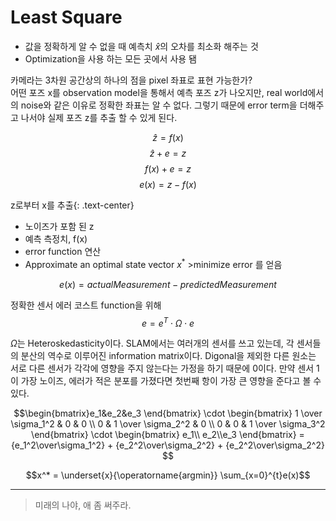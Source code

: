 # Least Square

* 값을 정확하게 알 수 없을 때 예측치 $\hat{x}$의 오차를 최소화 해주는 것
* Optimization을 사용 하는 모든 곳에서 사용 됌

카메라는 3차원 공간상의 하나의 점을 pixel 좌표로 표현 가능한가?   
어떤 포즈 x를 observation model을 통해서 예측 포즈 z가 나오지만, real world에서의 noise와 같은 이유로 정확한 좌표는 알 수 없다. 그렇기 때문에 error term을 더해주고 나서야 실제 포즈 z를 추출 할 수 있게 된다.

$$\hat z = f(x)$$ 
$$\hat z + e = z$$
$$f(x) + e = z$$
$$e(x) = z - f(x)$$

z로부터 x를 추출{: .text-center}
* 노이즈가 포함 된 z
* 예측 측정치, f(x)
* error function 연산
* Approximate an optimal state vector $x^*$ >minimize error 를 얻음

$$e(x) = actual Measurement- predictedMeasurement$$

정확한 센서 에러 코스트 function을 위해
$$e=e^T\cdot\Omega\cdot e$$

$\Omega$는 Heteroskedasticity이다. SLAM에서는 여러개의 센서를 쓰고 있는데, 각 센서들의 분산의 역수로 이루어진 information matrix이다. Digonal을 제외한 다른 원소는 서로 다른 센서가 각각에 영향을 주지 않는다는 가정을 하기 때문에 0이다. 만약 센서 1이 가장 노이즈, 에러가 적은 분포를 가졌다면 첫번째 항이 가장 큰 영향을 준다고 볼 수 있다.

$$\begin{bmatrix}e_1&e_2&e_3 \end{bmatrix} \cdot \begin{bmatrix} 1 \over \sigma_1^2 & 0 & 0 \\ 0 & 1 \over \sigma_2^2 & 0 \\ 0 & 0 & 1 \over \sigma_3^2 \end{bmatrix} \cdot \begin{bmatrix} e_1\\ e_2\\e_3 \end{bmatrix} = {e_1^2\over\sigma_1^2} + {e_2^2\over\sigma_2^2} + {e_2^2\over\sigma_2^2} $$

$$x^* = \underset{x}{\operatorname{argmin}} \sum_{x=0}^{t}e(x)$$

---
> 미래의 나야, 애 좀 써주라.

